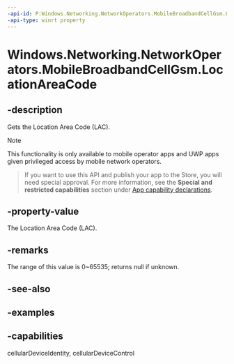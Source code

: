 ```yaml
---
-api-id: P:Windows.Networking.NetworkOperators.MobileBroadbandCellGsm.LocationAreaCode
-api-type: winrt property
---
```


<!-- Property syntax.
public IReference<uint> LocationAreaCode { get; }
-->

# Windows.Networking.NetworkOperators.MobileBroadbandCellGsm.LocationAreaCode

## -description
Gets the Location Area Code (LAC).

> [!NOTE]
> This functionality is only available to mobile operator apps and UWP apps given privileged access by mobile network operators.

> If you want to use this API and publish your app to the Store, you will need special approval. For more information, see the **Special and restricted capabilities** section under [App capability declarations](https://docs.microsoft.com/windows/uwp/packaging/app-capability-declarations). 

## -property-value
The Location Area Code (LAC).

## -remarks
The range of this value is 0~65535; returns null if unknown.

## -see-also

## -examples


## -capabilities
cellularDeviceIdentity, cellularDeviceControl
